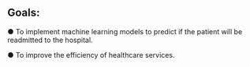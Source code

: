 ## Goals:
● To implement machine learning models to predict if the patient will be readmitted to the hospital. 

● To improve the efficiency of healthcare services. 
